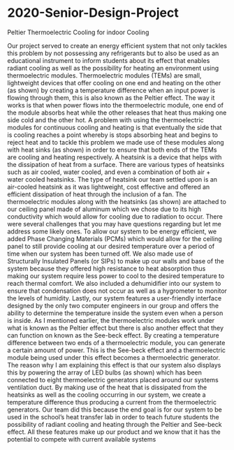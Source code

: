 # 2020-Senior-Design-Project
Peltier Thermoelectric Cooling for indoor Cooling

Our project served to create an energy efficient system that not only tackles this problem by not possessing any refrigerants but to also be used as an educational instrument to inform students about its effect that enables radiant cooling as well as the possibility for heating an environment using thermoelectric modules.
	Thermoelectric modules (TEMs) are small, lightweight devices that offer cooling on one end and heating on the other (as shown) by creating a temperature difference when an input power is flowing through them, this is also known as the Peltier effect. The way it works is that when power flows into the thermoelectric module, one end of the module absorbs heat while the other releases that heat thus making one side cold and the other hot. A problem with using the thermoelectric modules for continuous cooling and heating is that eventually the side that is cooling reaches a point whereby is stops absorbing heat and begins to reject heat and to tackle this problem we made use of these modules along with heat sinks (as shown) in order to ensure that both ends of the TEMs are cooling and heating respectively.
	A heatsink is a device that helps with the dissipation of heat from a surface. There are various types of heatsinks such as air cooled, water cooled, and even a combination of both air + water cooled heatsinks. The type of heatsink our team settled upon is an air-cooled heatsink as it was lightweight, cost effective and offered an efficient dissipation of heat through the inclusion of a fan.
	The thermoelectric modules along with the heatsinks (as shown) are attached to our ceiling panel made of aluminum which we chose due to its high conductivity which would allow for cooling due to radiation to occur. 
	There were several challenges that you may have questions regarding but let me address some likely ones.  To allow our system to be energy efficient, we added Phase Changing Materials (PCMs) which would allow for the ceiling panel to still provide cooling at our desired temperature over a period of time when our system has been turned off. We also made use of Structurally Insulated Panels (or SIPs) to make up our walls and base of the system because they offered high resistance to heat absorption thus making our system require less power to cool to the desired temperature to reach thermal comfort. We also included a dehumidifier into our system to ensure that condensation does not occur as well as a hygrometer to monitor the levels of humidity. Lastly, our system features a user-friendly interface designed by the only two computer engineers in our group and offers the ability to determine the temperature inside the system even when a person is inside.
	As I mentioned earlier, the thermoelectric modules work under what is known as the Peltier effect but there is also another effect that they can function on known as the See-beck effect. By creating a temperature difference between two ends of a thermoelectric module, you can generate a certain amount of power. This is the See-beck effect and a thermoelectric module being used under this effect becomes a thermoelectric generator. The reason why I am explaining this effect is that our system also displays this by powering the array of LED bulbs (as shown) which has been connected to eight thermoelectric generators placed around our systems ventilation duct. By making use of the heat that is dissipated from the heatsinks as well as the cooling occurring in our system, we create a temperature difference thus producing a current from the thermoelectric generators. Our team did this because the end goal is for our system to be used in the school’s heat transfer lab in order to teach future students the possibility of radiant cooling and heating through the Peltier and See-beck effect.
	All these features make up our product and we know that it has the potential to compete with current available systems

